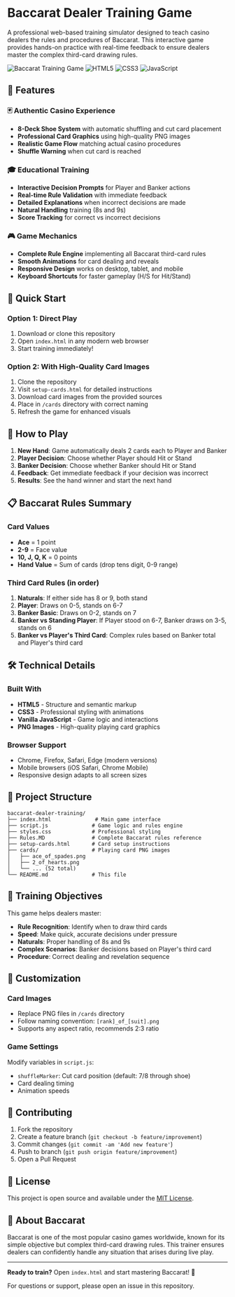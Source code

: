# Baccarat Dealer Training Game

A professional web-based training simulator designed to teach casino dealers the rules and procedures of Baccarat. This interactive game provides hands-on practice with real-time feedback to ensure dealers master the complex third-card drawing rules.

![Baccarat Training Game](https://img.shields.io/badge/Game-Baccarat%20Training-gold) ![HTML5](https://img.shields.io/badge/HTML5-E34F26?logo=html5&logoColor=white) ![CSS3](https://img.shields.io/badge/CSS3-1572B6?logo=css3&logoColor=white) ![JavaScript](https://img.shields.io/badge/JavaScript-F7DF1E?logo=javascript&logoColor=black)

## 🎯 Features

### 🃏 Authentic Casino Experience
- **8-Deck Shoe System** with automatic shuffling and cut card placement
- **Professional Card Graphics** using high-quality PNG images
- **Realistic Game Flow** matching actual casino procedures
- **Shuffle Warning** when cut card is reached

### 🎓 Educational Training
- **Interactive Decision Prompts** for Player and Banker actions
- **Real-time Rule Validation** with immediate feedback
- **Detailed Explanations** when incorrect decisions are made
- **Natural Handling** training (8s and 9s)
- **Score Tracking** for correct vs incorrect decisions

### 🎮 Game Mechanics
- **Complete Rule Engine** implementing all Baccarat third-card rules
- **Smooth Animations** for card dealing and reveals
- **Responsive Design** works on desktop, tablet, and mobile
- **Keyboard Shortcuts** for faster gameplay (H/S for Hit/Stand)

## 🚀 Quick Start

### Option 1: Direct Play
1. Download or clone this repository
2. Open `index.html` in any modern web browser
3. Start training immediately!

### Option 2: With High-Quality Card Images
1. Clone the repository
2. Visit `setup-cards.html` for detailed instructions
3. Download card images from the provided sources
4. Place in `/cards` directory with correct naming
5. Refresh the game for enhanced visuals

## 🎲 How to Play

1. **New Hand**: Game automatically deals 2 cards each to Player and Banker
2. **Player Decision**: Choose whether Player should Hit or Stand
3. **Banker Decision**: Choose whether Banker should Hit or Stand  
4. **Feedback**: Get immediate feedback if your decision was incorrect
5. **Results**: See the hand winner and start the next hand

## 📋 Baccarat Rules Summary

### Card Values
- **Ace** = 1 point
- **2-9** = Face value
- **10, J, Q, K** = 0 points
- **Hand Value** = Sum of cards (drop tens digit, 0-9 range)

### Third Card Rules (in order)
1. **Naturals**: If either side has 8 or 9, both stand
2. **Player**: Draws on 0-5, stands on 6-7
3. **Banker Basic**: Draws on 0-2, stands on 7
4. **Banker vs Standing Player**: If Player stood on 6-7, Banker draws on 3-5, stands on 6
5. **Banker vs Player's Third Card**: Complex rules based on Banker total and Player's third card

## 🛠️ Technical Details

### Built With
- **HTML5** - Structure and semantic markup
- **CSS3** - Professional styling with animations
- **Vanilla JavaScript** - Game logic and interactions
- **PNG Images** - High-quality playing card graphics

### Browser Support
- Chrome, Firefox, Safari, Edge (modern versions)
- Mobile browsers (iOS Safari, Chrome Mobile)
- Responsive design adapts to all screen sizes

## 📁 Project Structure

```
baccarat-dealer-training/
├── index.html              # Main game interface
├── script.js              # Game logic and rules engine
├── styles.css             # Professional styling
├── Rules.MD               # Complete Baccarat rules reference
├── setup-cards.html       # Card setup instructions
├── cards/                 # Playing card PNG images
│   ├── ace_of_spades.png
│   ├── 2_of_hearts.png
│   └── ... (52 total)
└── README.md              # This file
```

## 🎯 Training Objectives

This game helps dealers master:

- **Rule Recognition**: Identify when to draw third cards
- **Speed**: Make quick, accurate decisions under pressure  
- **Naturals**: Proper handling of 8s and 9s
- **Complex Scenarios**: Banker decisions based on Player's third card
- **Procedure**: Correct dealing and revelation sequence

## 🔧 Customization

### Card Images
- Replace PNG files in `/cards` directory
- Follow naming convention: `[rank]_of_[suit].png`
- Supports any aspect ratio, recommends 2:3 ratio

### Game Settings
Modify variables in `script.js`:
- `shuffleMarker`: Cut card position (default: 7/8 through shoe)
- Card dealing timing
- Animation speeds

## 🤝 Contributing

1. Fork the repository
2. Create a feature branch (`git checkout -b feature/improvement`)
3. Commit changes (`git commit -am 'Add new feature'`)
4. Push to branch (`git push origin feature/improvement`)
5. Open a Pull Request

## 📜 License

This project is open source and available under the [MIT License](LICENSE).

## 🎰 About Baccarat

Baccarat is one of the most popular casino games worldwide, known for its simple objective but complex third-card drawing rules. This trainer ensures dealers can confidently handle any situation that arises during live play.

---

**Ready to train?** Open `index.html` and start mastering Baccarat! 🎴

For questions or support, please open an issue in this repository.